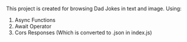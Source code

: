 This project is created for browsing Dad Jokes in text and image.
Using:
1. Async Functions
2. Await Operator
3. Cors Responses (Which is converted to .json in index.js)
